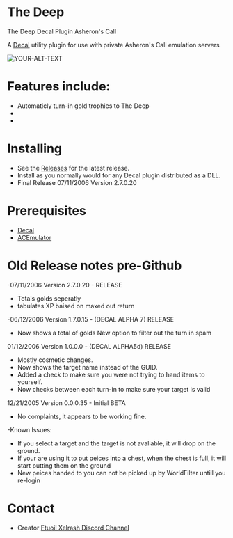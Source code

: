 # The Deep
The Deep Decal Plugin Asheron's Call


A [Decal](http://www.decaldev.com/) utility plugin for use with private Asheron's Call emulation servers



<picture>
 <source media="(prefers-color-scheme: dark)" srcset="deepplug.jpg">
 <source media="(prefers-color-scheme: light)" srcset="deepplug.jpg">
 <img alt="YOUR-ALT-TEXT" src="tipped_pack_cow.jpg">
</picture>


# Features include:

* Automaticly turn-in gold trophies to The Deep
* 
* 



# Installing

* See the [Releases](https://github.com/FtuoilXelrash/The-Deep/releases/tag/v2.7.0.20) for the latest release. 
* Install as you normally would for any Decal plugin distributed as a DLL.
* Final Release 07/11/2006 Version 2.7.0.20



# Prerequisites
* [Decal](http://www.decaldev.com/) 
* [ACEmulator](http://emulator.ac/)



# Old Release notes pre-Github

-07/11/2006 Version 2.7.0.20 - RELEASE

* Totals golds seperatly
* tabulates XP baised on maxed out return



-06/12/2006 Version 1.7.0.15 - (DECAL ALPHA 7) RELEASE

* Now shows a total of golds New option to filter out the turn in spam




01/12/2006 Version 1.0.0.0 - (DECAL ALPHA5d) RELEASE

* Mostly cosmetic changes.
* Now shows the target name instead of the GUID.
* Added a check to make sure you were not trying to hand items to yourself.
* Now checks between each turn-in to make sure your target is valid 



12/21/2005 Version 0.0.0.35 - Initial BETA

* No complaints, it appears to be working fine.


-Known Issues:
* If you select a target and the target is not avaliable, it will drop on the ground.
* If your are using it to put peices into a chest, when the chest is full, it will start putting them on the ground
* New peices handed to you can not be picked up by WorldFilter untill you re-login






# Contact
- Creator
[Ftuoil Xelrash Discord Channel](https://discord.gg/G8mfZH2TMp)
